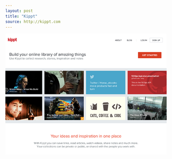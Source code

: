 ```yaml
---
layout: post
title: "Kippt"
source: http://kippt.com
---
```


<img src="/screenshots/kippt-new.jpg">
